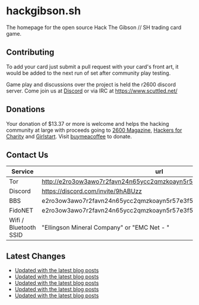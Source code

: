 # hackgibson.sh
The homepage for the open source Hack The Gibson // SH trading card game.


## Contributing

To add your card just submit a pull request with your card's front art, it would be added to the next run of set after community play testing.

Game play and discussions over the project is held the r2600 discord server. Come join us at [Discord](https://discord.com/invite/9hABUzz) or via IRC at https://www.scuttled.net/


## Donations

Your donation of $13.37 or more is welcome and helps the hacking community at large with proceeds going to [2600 Magazine](https://2600.com/), [Hackers for Charity](https://hackersforcharity.org) and [Girlstart](https://girlstart.org).  Visit [buymeacoffee](https://www.buymeacoffee.com/hackgibson.sh) to donate.


## Contact Us

Service | url
-|-
Tor | http://e2ro3ow3awo7r2favn24n65ycc2qmzkoayn5r57e3f56nvjwdcgg32ad.onion
Discord | https://discord.com/invite/9hABUzz
BBS | e2ro3ow3awo7r2favn24n65ycc2qmzkoayn5r57e3f56nvjwdcgg32ad.onion:23
FidoNET | e2ro3ow3awo7r2favn24n65ycc2qmzkoayn5r57e3f56nvjwdcgg32ad.onion:24554
Wifi / Bluetooth SSID | "Ellingson Mineral Company" or "EMC Net - <fidonet address>"

## Latest Changes
<!-- BLOG-POST-LIST:START -->
- [Updated with the latest blog posts](https://github.com/DFW2600/hackgibson.sh/commit/bc9d60751c4d59e95e69c0fc4199632517619a4a)
- [Updated with the latest blog posts](https://github.com/DFW2600/hackgibson.sh/commit/5d054da914a5302918352270a7bc62781ef3f3dd)
- [Updated with the latest blog posts](https://github.com/DFW2600/hackgibson.sh/commit/1ee59b0b689b179bf7473f2f64b10ff3ff86fd35)
- [Updated with the latest blog posts](https://github.com/DFW2600/hackgibson.sh/commit/5a89dc4a49f090863126b4cb1915b2eed78b4099)
- [Updated with the latest blog posts](https://github.com/DFW2600/hackgibson.sh/commit/f12b7c8b69951dcbea0c93d11777f6a9049276e1)
<!-- BLOG-POST-LIST:END -->
